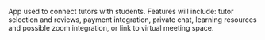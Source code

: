 App used to connect tutors with students.
Features will include: tutor selection and reviews, payment integration, private chat, learning resources and possible zoom integration, or link to virtual meeting space.
